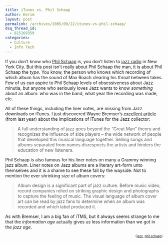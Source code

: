 ```yaml
---
title: iTunes vs. Phil Schaap
author: Kerim
layout: post
permalink: /archives/2005/09/22/itunes-vs-phil-schaap/
dsq_thread_id:
  - 825169359
categories:
  - Culture
  - Info Tech
---
```

If you don&#8217;t know who <a href="http://www.dailyprincetonian.com/archives/2001/03/02/news/2525.shtml" onclick="_gaq.push(['_trackEvent', 'outbound-article', 'http://www.dailyprincetonian.com/archives/2001/03/02/news/2525.shtml', 'Phil Schaap']);" >Phil Schaap</a> is, you don&#8217;t listen to <a href="http://wkcr.org/" onclick="_gaq.push(['_trackEvent', 'outbound-article', 'http://wkcr.org/', 'jazz radio']);" >jazz radio</a> in New York City. But this post isn&#8217;t really about Phil Schaap the man, it is about Phil Schaap the *type*. You know, the person who knows which recording of which album has the sound of Max Roach clearing his throat between takes. Few of us can aspire to Phil Schaap levels of obsessiveness about Jazz minutia, but anyone who seriously loves Jazz wants to know *something* about an album: who was in the band, what year the recording was made, etc.

All of these things, including the liner notes, are missing from Jazz downloads on iTunes. I just discovered Wayne Bremser&#8217;s <a href="http://www.harlem.org/itunes/index.html" onclick="_gaq.push(['_trackEvent', 'outbound-article', 'http://www.harlem.org/itunes/index.html', 'excellent article']);" >excellent article</a> (from last year) about the implications of iTunes for the Jazz collector:

> A full understanding of jazz goes beyond the &#8220;Great Man&#8221; theory and recognizes the influence of side players &#8211; the wide network of people that developed this musical language together. Selling songs and albums separated from names disrespects the artists and hinders the education of new listeners.

Phil Schaap is also famous for his liner notes on many a Grammy winning jazz album. Liner notes on Jazz albums are a literary art-form unto themselves and it is a shame to see these fall by the wayside. Not to mention the ever shrinking size of album covers:

> Album design is a significant part of jazz culture. Before music video, record companies relied on striking graphic design and photographs to capture the feeling of music. The visual language of album cover art can be read by jazz fans to determine when an album was recorded and which label produced it.

As with Bremser, I am a big fan of iTMS, but it always seems strange to me that the *information age* actually gives us less information than we got in the *jazz age*.  
<!-- technorati tags start -->

<div style="text-align:right;">
  <span style="font-size:x-small;">{<a href="http://www.technorati.com/tag/jazz" onclick="_gaq.push(['_trackEvent', 'outbound-article', 'http://www.technorati.com/tag/jazz', 'jazz']);"  rel="tag">jazz</a>, <a href="http://www.technorati.com/tag/phil schaap" onclick="_gaq.push(['_trackEvent', 'outbound-article', 'http://www.technorati.com/tag/phil schaap', 'phil schaap']);"  rel="tag">phil schaap</a>}</span>


<!-- technorati tags end -->

